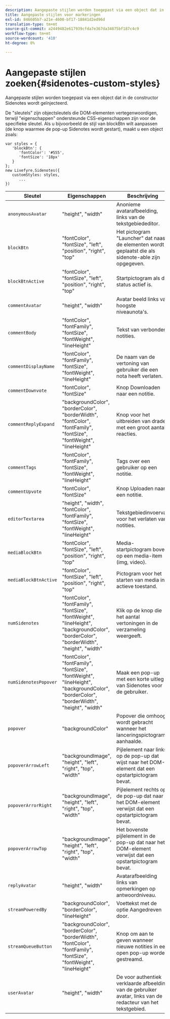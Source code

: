 ```yaml
---
description: Aangepaste stijlen worden toegepast via een object dat in de constructor Sidenotes wordt geïnjecteerd.
title: Aangepaste stijlen voor markeringen
exl-id: 846605b7-a21e-4600-bf17-18841d2ed96d
translation-type: tm+mt
source-git-commit: a2449482e617939cfda7e367da34875bf187c4c9
workflow-type: tm+mt
source-wordcount: '410'
ht-degree: 0%

---
```


# Aangepaste stijlen zoeken{#sidenotes-custom-styles}

Aangepaste stijlen worden toegepast via een object dat in de constructor Sidenotes wordt geïnjecteerd.

De &quot;sleutels&quot; zijn objectsleutels die DOM-elementen vertegenwoordigen, terwijl &quot;eigenschappen&quot; ondersteunde CSS-eigenschappen zijn voor de specifieke sleutel. Als u bijvoorbeeld de stijl van blockBtn wilt aanpassen (de knop waarmee de pop-up Sidenotes wordt gestart), maakt u een object zoals:

```
var styles = { 
   'blockBtn': { 
      'fontColor': '#555', 
      'fontSize': '18px' 
   } 
}; 
new Livefyre.Sidenotes({ 
   customStyles: styles, 
      ...  
})
```

| **Sleutel** | **Eigenschappen** | Beschrijving |
|---|---|---|
| `anonymousAvatar` | &quot;height&quot;, &quot;width&quot; | Anonieme avatarafbeelding, links van de tekstgebiededitor. |
| `blockBtn` | &quot;fontColor&quot;, &quot;fontSize&quot;, &quot;left&quot;, &quot;position&quot;, &quot;right&quot;, &quot;top&quot; | Het pictogram &quot;Launcher&quot; dat naast de elementen wordt geplaatst die als sidenote-able zijn opgegeven. |
| `blockBtnActive` | &quot;fontColor&quot;, &quot;fontSize&quot;, &quot;left&quot;, &quot;position&quot;, &quot;right&quot;, &quot;top&quot; | Startpictogram als de status actief is. |
| `commentAvatar` | &quot;height&quot;, &quot;width&quot; | Avatar beeld links van hoogste niveaunota&#39;s. |
| `commentBody` | &quot;fontColor&quot;, &quot;fontFamily&quot;, &quot;fontSize&quot;, &quot;fontWeight&quot;, &quot;lineHeight&quot; | Tekst van verbonden notities. |
| `commentDisplayName` | &quot;fontColor&quot;, &quot;fontFamily&quot;, &quot;fontSize&quot;, &quot;fontWeight&quot;, &quot;lineHeight&quot; | De naam van de vertoning van gebruiker die een nota heeft verlaten. |
| `commentDownvote` | &quot;fontColor&quot;, &quot;fontSize&quot; | Knop Downloaden naar een notitie. |
| `commentReplyExpand` | &quot;backgroundColor&quot;, &quot;borderColor&quot;, &quot;borderWidth&quot;, &quot;fontColor&quot;, &quot;fontFamily&quot;, &quot;fontSize&quot;, &quot;fontWeight&quot;, &quot;lineHeight&quot; | Knop voor het uitbreiden van draden met een groot aantal reacties. |
| `commentTags` | &quot;fontColor&quot;, &quot;fontFamily&quot;, &quot;fontSize&quot;, &quot;fontWeight&quot;, &quot;lineHeight&quot; | Tags over een gebruiker op een notitie. |
| `commentUpvote` | &quot;fontColor&quot;, &quot;fontSize&quot; | Knop Uploaden naar een notitie. |
| `editorTextarea` | &quot;height&quot;, &quot;width&quot;, &quot;fontColor&quot;, &quot;fontFamily&quot;, &quot;fontSize&quot;, &quot;fontWeight&quot;, &quot;lineHeight&quot; | Tekstgebiedinvoervak voor het verlaten van notities. |
| `mediaBlockBtn` | &quot;fontColor&quot;, &quot;fontSize&quot;, &quot;left&quot;, &quot;position&quot;, &quot;right&quot;, &quot;top&quot; | Media-startpictogram boven op een media-item (img, video). |
| `mediaBlockBtnActive` | &quot;fontColor&quot;, &quot;fontSize&quot;, &quot;left&quot;, &quot;position&quot;, &quot;right&quot;, &quot;top&quot; | Pictogram voor het starten van media in actieve toestand. |
| `numSidenotes` | &quot;fontColor&quot;, &quot;fontFamily&quot;, &quot;fontSize&quot;, &quot;fontWeight&quot;, &quot;lineHeight&quot;, &quot;backgroundColor&quot;, &quot;borderColor&quot;, &quot;borderWidth&quot;, &quot;height&quot;, &quot;width&quot; | Klik op de knop die het aantal vertoningen in de verzameling weergeeft. |
| `numSidenotesPopover` | &quot;fontColor&quot;, &quot;fontFamily&quot;, &quot;fontSize&quot;, &quot;fontWeight&quot;, &quot;lineHeight&quot;, &quot;backgroundColor&quot;, &quot;borderColor&quot;, &quot;borderWidth&quot;, &quot;height&quot;, &quot;width&quot; | Maak een pop-up met een korte uitleg van Sidenotes voor de gebruiker. |
| `popover` | &quot;backgroundColor&quot; | Popover die omhoog wordt gebracht wanneer het lanceringspictogram aanhaalde. |
| `popoverArrowLeft` | &quot;backgroundImage&quot;, &quot;height&quot;, &quot;left&quot;, &quot;right&quot;, &quot;top&quot;, &quot;width&quot; | Pijlelement naar links op de pop-up dat wijst naar het DOM-element dat een opstartpictogram bevat. |
| `popoverArrorRight` | &quot;backgroundImage&quot;, &quot;height&quot;, &quot;left&quot;, &quot;right&quot;, &quot;top&quot;, &quot;width&quot; | Pijlelement rechts op de pop-up dat naar het DOM-element verwijst dat een opstartpictogram bevat. |
| `popoverArrowTop` | &quot;backgroundImage&quot;, &quot;height&quot;, &quot;left&quot;, &quot;right&quot;, &quot;top&quot;, &quot;width&quot; | Het bovenste pijlelement in de pop-up dat naar het DOM-element verwijst dat een opstartpictogram bevat. |
| `replyAvatar` | &quot;height&quot;, &quot;width&quot; | Avatarafbeelding links van opmerkingen op antwoordniveau. |
| `streamPoweredBy` | &quot;backgroundColor&quot;, &quot;borderColor&quot;, &quot;lineHeight&quot; | Voettekst met de optie Aangedreven door. |
| `streamQueueButton` | &quot;backgroundColor&quot;, &quot;borderColor&quot;, &quot;borderWidth&quot;, &quot;fontColor&quot;, &quot;fontFamily&quot;, &quot;fontSize&quot;, &quot;fontWeight&quot;, &quot;lineHeight&quot; | Knop om aan te geven wanneer nieuwe notities in een open pop-up worden gestreamd. |
| `userAvatar` | &quot;height&quot;, &quot;width&quot; | De voor authentiek verklaarde afbeelding van de gebruiker avatar, links van de redacteur van het tekstgebied. |
